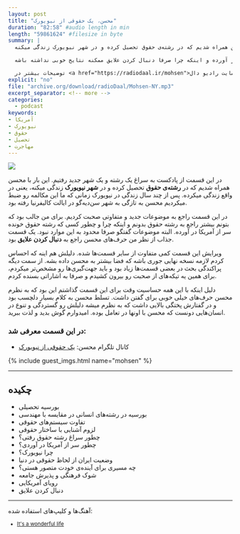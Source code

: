 ```yaml
---
layout: post
title: "محسن، یک حقوقی از نیویورک"
duration: "82:58" #audio length in min
length: "59861624" #filesize in byte
summary: |
  در این قسمت از پادکست به سراغ یک رشته و یک شهر جدید رفتیم. این بار با محسن همراه شدیم که در رشته‌ی حقوق تحصیل کرده و در شهر نیویورک زندگی میکنه.

  در این قسمت راجع به این صحبت کردیم که چرا و چطور کسی که رشته حقوق خونده سر از آمریکا در آورده و اینکه چرا صرفا دنبال کردن علایق ممکنه نتایج خوبی نداشته باشه.

  توضیحات بیشتر در <a href="https://radiodaal.ir/mohsen">سایت رادیو دال</a>.
explicit: "no"
file: "archive.org/download/radioDaal/Mohsen-NY.mp3"
excerpt_separator: <!-- more -->
categories:
  - podcast
keywords:
- آمریکا
- نیویورک
- حقوق
- تحصیل
- مهاجرت
---
```


<img src="{{site.baseurl}}/public/img/mohsen/cover.jpg" class="cover-img"/>

در این قسمت از پادکست به سراغ یک رشته و یک شهر جدید رفتیم. این بار با محسن همراه شدیم که در **رشته‌ی حقوق** تحصیل کرده و در **شهر نیویورک** زندگی میکنه، یعنی در واقع زندگی میکرده. پس از چند سال زندگی در نیویورک زمانی که ما این مکالمه رو ضبط میکردیم محسن به تازگی به شهر سن‌دیه‌گو در ایالت کالیفرنیا رفته بود.

در این قسمت راجع به موضوعات جدید و متفاوتی صحبت کردیم. برای من جالب بود که بتونم بیشتر راجع به رشته حقوق بدونم و اینکه چرا و چطور کسی که رشته حقوق خونده سر از آمریکا در آورده. البته موضوعات گفتگو صرفا محدود به این موارد نبود. یک قسمت جذاب از نظر من حرف‌های محسن راجع به **دنبال کردن علایق** بود.
<!-- more -->

ویرایش این قسمت کمی متفاوت از سایر قسمت‌ها شده. دلیلش هم اینه که احساس کردم لازمه نسخه نهایی جوری باشه که فضا بیشتر به محسن داده بشه. از سمت دیگه پراکندگی بحث در بعضی قسمت‌ها زیاد بود و باید جهت‌گیری‌ها رو مشخص‌تر میکردم، برای همین یه تیکه‌های از صحبت رو بیرون کشیدم و صرفا به اشاراتی بسنده کردم.

دلیل اینکه با این همه حساسیت وقت برای این قسمت گذاشتم این بود که به نظرم محسن حرف‌های خیلی خوبی برای گفتن داشت. تسلط محسن به کلام بسیار دلچسب بود و در گفتارش پختگی بالایی داشت که به نظرم میشه دلیلش رو گستردگی و تنوع در انسان‌هایی دونست که محسن با اونها در تعامل بوده. امیدوارم گوش بدید و لذت ببرید.

### در این قسمت معرفی شد:
- کانال تلگرام محسن: [یک حقوقی از نیویورک](https://t.me/mohsenrowhani)

{% include guest_imgs.html name="mohsen" %}

<hr>

## چکیده

- بورسیه تحصیلی
- بورسیه در رشته‌های انسانی در مقایسه با مهندسی
- تفاوت سیستم‌های حقوقی
- لزوم آشنایی با ساختار حقوقی
- چطور سراغ رشته حقوق رفتی؟
- چطور سر از آمریکا در آوردی؟
- چرا نیویورک؟
- وضعیت ایران از لحاظ حقوقی در دنیا
- چه مسیری برای آینده‌ی خودت متصور هستی؟
- شوک فرهنگی و پذیرش جامعه
- رویای آمریکایی
- دنبال کردن علایق

<hr>

<!-- {% include player.html id="222093187" %} -->

آهنگ‌ها و کلیپ‌های استفاده شده:

<div dir="ltr" style="font-size: smaller;">
<ul>
  <li><a href="https://www.imdb.com/title/tt0038650/">It's a wonderful life</a></li>
</ul>
</div>
